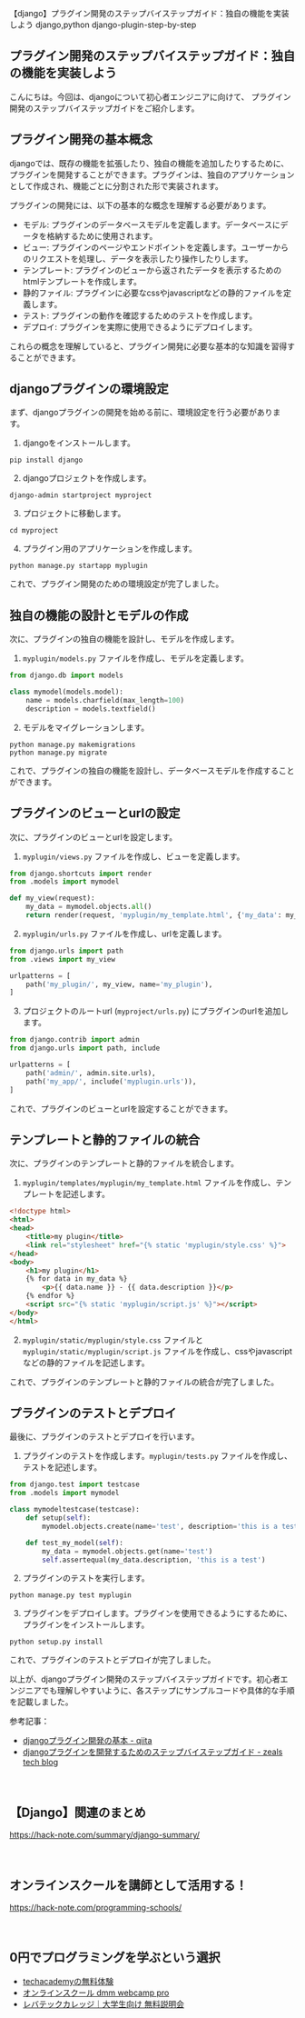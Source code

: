 【django】プラグイン開発のステップバイステップガイド：独自の機能を実装しよう
django,python
django-plugin-step-by-step

## プラグイン開発のステップバイステップガイド：独自の機能を実装しよう

こんにちは。今回は、djangoについて初心者エンジニアに向けて、
プラグイン開発のステップバイステップガイドをご紹介します。

## プラグイン開発の基本概念

djangoでは、既存の機能を拡張したり、独自の機能を追加したりするために、プラグインを開発することができます。プラグインは、独自のアプリケーションとして作成され、機能ごとに分割された形で実装されます。

プラグインの開発には、以下の基本的な概念を理解する必要があります。

- モデル: プラグインのデータベースモデルを定義します。データベースにデータを格納するために使用されます。
- ビュー: プラグインのページやエンドポイントを定義します。ユーザーからのリクエストを処理し、データを表示したり操作したりします。
- テンプレート: プラグインのビューから返されたデータを表示するためのhtmlテンプレートを作成します。
- 静的ファイル: プラグインに必要なcssやjavascriptなどの静的ファイルを定義します。
- テスト: プラグインの動作を確認するためのテストを作成します。
- デプロイ: プラグインを実際に使用できるようにデプロイします。

これらの概念を理解していると、プラグイン開発に必要な基本的な知識を習得することができます。

## djangoプラグインの環境設定

まず、djangoプラグインの開発を始める前に、環境設定を行う必要があります。

1. djangoをインストールします。

```
pip install django
```

2. djangoプロジェクトを作成します。

```
django-admin startproject myproject
```

3. プロジェクトに移動します。

```
cd myproject
```

4. プラグイン用のアプリケーションを作成します。

```
python manage.py startapp myplugin
```

これで、プラグイン開発のための環境設定が完了しました。

## 独自の機能の設計とモデルの作成

次に、プラグインの独自の機能を設計し、モデルを作成します。

1. `myplugin/models.py` ファイルを作成し、モデルを定義します。

```python
from django.db import models

class mymodel(models.model):
    name = models.charfield(max_length=100)
    description = models.textfield()
```

2. モデルをマイグレーションします。

```
python manage.py makemigrations
python manage.py migrate
```

これで、プラグインの独自の機能を設計し、データベースモデルを作成することができます。

## プラグインのビューとurlの設定

次に、プラグインのビューとurlを設定します。

1. `myplugin/views.py` ファイルを作成し、ビューを定義します。

```python
from django.shortcuts import render
from .models import mymodel

def my_view(request):
    my_data = mymodel.objects.all()
    return render(request, 'myplugin/my_template.html', {'my_data': my_data})
```

2. `myplugin/urls.py` ファイルを作成し、urlを定義します。

```python
from django.urls import path
from .views import my_view

urlpatterns = [
    path('my_plugin/', my_view, name='my_plugin'),
]
```

3. プロジェクトのルートurl (`myproject/urls.py`) にプラグインのurlを追加します。

```python
from django.contrib import admin
from django.urls import path, include

urlpatterns = [
    path('admin/', admin.site.urls),
    path('my_app/', include('myplugin.urls')),
]
```

これで、プラグインのビューとurlを設定することができます。

## テンプレートと静的ファイルの統合

次に、プラグインのテンプレートと静的ファイルを統合します。

1. `myplugin/templates/myplugin/my_template.html` ファイルを作成し、テンプレートを記述します。

```html
<!doctype html>
<html>
<head>
    <title>my plugin</title>
    <link rel="stylesheet" href="{% static 'myplugin/style.css' %}">
</head>
<body>
    <h1>my plugin</h1>
    {% for data in my_data %}
        <p>{{ data.name }} - {{ data.description }}</p>
    {% endfor %}
    <script src="{% static 'myplugin/script.js' %}"></script>
</body>
</html>
```

2. `myplugin/static/myplugin/style.css` ファイルと `myplugin/static/myplugin/script.js` ファイルを作成し、cssやjavascriptなどの静的ファイルを記述します。

これで、プラグインのテンプレートと静的ファイルの統合が完了しました。

## プラグインのテストとデプロイ

最後に、プラグインのテストとデプロイを行います。

1. プラグインのテストを作成します。`myplugin/tests.py` ファイルを作成し、テストを記述します。

```python
from django.test import testcase
from .models import mymodel

class mymodeltestcase(testcase):
    def setup(self):
        mymodel.objects.create(name='test', description='this is a test')

    def test_my_model(self):
        my_data = mymodel.objects.get(name='test')
        self.assertequal(my_data.description, 'this is a test')
```

2. プラグインのテストを実行します。

```
python manage.py test myplugin
```

3. プラグインをデプロイします。プラグインを使用できるようにするために、プラグインをインストールします。

```
python setup.py install
```

これで、プラグインのテストとデプロイが完了しました。

以上が、djangoプラグイン開発のステップバイステップガイドです。初心者エンジニアでも理解しやすいように、各ステップにサンプルコードや具体的な手順を記載しました。

参考記事：
- [djangoプラグイン開発の基本 - qiita](https://qiita.com/takahirono7/items/36f4e8c3376a638bda64)
- [djangoプラグインを開発するためのステップバイステップガイド - zeals tech blog](https://tech.zeals.co.jp/entry/2018/11/26/180000)

　

## 【Django】関連のまとめ
https://hack-note.com/summary/django-summary/

　

## オンラインスクールを講師として活用する！
https://hack-note.com/programming-schools/

　

## 0円でプログラミングを学ぶという選択
- [techacademyの無料体験](//af.moshimo.com/af/c/click?a_id=2612475&amp;p_id=1555&amp;pc_id=2816&amp;pl_id=22706&amp;url=https%3a%2f%2ftechacademy.jp%2fhtmlcss-trial%3futm_source%3dmoshimo%26utm_medium%3daffiliate%26utm_campaign%3dtextad)
- [オンラインスクール dmm webcamp pro](//af.moshimo.com/af/c/click?a_id=2612482&amp;p_id=1363&amp;pc_id=2297&amp;pl_id=39999&amp;guid=on)
- [レバテックカレッジ｜大学生向け 無料説明会](//af.moshimo.com/af/c/click?a_id=4071793&p_id=3198&pc_id=7488&pl_id=41848)

